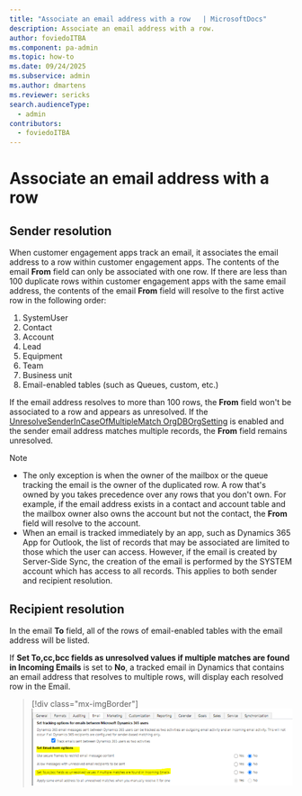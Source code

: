 ```yaml
---
title: "Associate an email address with a row   | MicrosoftDocs"
description: Associate an email address with a row. 
author: foviedoITBA
ms.component: pa-admin
ms.topic: how-to
ms.date: 09/24/2025
ms.subservice: admin
ms.author: dmartens
ms.reviewer: sericks
search.audienceType: 
  - admin
contributors:
  - foviedoITBA
---
```


# Associate an email address with a row

## Sender resolution

When customer engagement apps track an email, it associates the email address to a row within customer engagement apps. The contents of the email **From** field can only be associated with one row. If there are less than 100 duplicate rows within customer engagement apps with the same email address, the contents of the email **From** field will resolve to the first active row in the following order:

1. SystemUser
2. Contact
3. Account
4. Lead
5. Equipment
6. Team
7. Business unit
8. Email-enabled tables (such as Queues, custom, etc.)

If the email address resolves to more than 100 rows, the **From** field won't be associated to a row and appears as unresolved. If the [UnresolveSenderInCaseOfMultipleMatch OrgDBOrgSetting](OrgDbOrgSettings.md) is enabled and the sender email address matches multiple records, the **From** field remains unresolved.

> [!NOTE]
> - The only exception is when the owner of the mailbox or the queue tracking the email is the owner of the duplicated row. A row that's owned by you takes precedence over any rows that you don't own. For example, if the email address exists in a contact and account table and the mailbox owner also owns the account but not the contact, the **From** field will resolve to the account.
> - When an email is tracked immediately by an app, such as Dynamics 365 App for Outlook, the list of records that may be associated are limited to those which the user can access. However, if the email is created by Server-Side Sync, the creation of the email is performed by the SYSTEM account which has access to all records. This applies to both sender and recipient resolution.

## Recipient resolution

In the email **To** field,  all of the rows of email-enabled tables with the email address will be listed.

If **Set To,cc,bcc fields as unresolved values if multiple matches are found in Incoming Emails** is set to **No**, a tracked email in Dynamics that contains an email address that resolves to multiple rows, will display each resolved row in the Email.


   > [!div class="mx-imgBorder"] 
   > ![Set email form options.](media/email-filter-image6.png)

